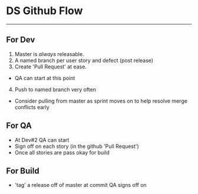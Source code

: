 DS Github Flow
==============
---

For Dev
-------
1. Master is *always* releasable.
2. A named branch per user story and defect (post release)
3. Create 'Pull Request' at ease.
  - QA can start at this point
4. Push to named branch very often
  - Consider pulling from master as sprint moves on to help resolve merge conflicts early

For QA
------
- At Dev#2 QA can start
- Sign off on each story (in the github 'Pull Request')
- Once all stories are pass okay for build

For Build
---------
- 'tag' a release off of master at commit QA signs off on
